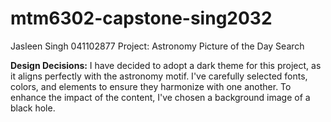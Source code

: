 # mtm6302-capstone-sing2032
Jasleen Singh
041102877
Project: Astronomy Picture of the Day Search

**Design Decisions:**
I have decided to adopt a dark theme for this project, as it aligns perfectly with the astronomy motif. I've carefully selected fonts, colors, and elements to ensure they harmonize with one another. To enhance the impact of the content, I've chosen a background image of a black hole.
